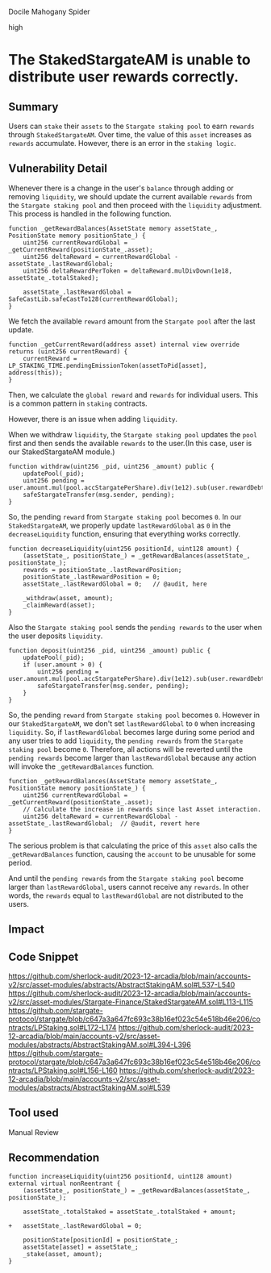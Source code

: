 Docile Mahogany Spider

high

# The StakedStargateAM is unable to distribute user rewards correctly.

## Summary
Users can `stake` their `assets` to the `Stargate staking pool` to earn `rewards` through `StakedStargateAM`. 
Over time, the value of this `asset` increases as `rewards` accumulate. 
However, there is an error in the `staking logic`.
## Vulnerability Detail
Whenever there is a change in the user's `balance` through adding or removing `liquidity`, we should update the current available `rewards` from the `Stargate staking pool` and then proceed with the `liquidity` adjustment. 
This process is handled in the following function.
```solidity
function _getRewardBalances(AssetState memory assetState_, PositionState memory positionState_) {
    uint256 currentRewardGlobal = _getCurrentReward(positionState_.asset);
    uint256 deltaReward = currentRewardGlobal - assetState_.lastRewardGlobal;
    uint256 deltaRewardPerToken = deltaReward.mulDivDown(1e18, assetState_.totalStaked);

    assetState_.lastRewardGlobal = SafeCastLib.safeCastTo128(currentRewardGlobal);
}
```
We fetch the available `reward` amount from the `Stargate pool` after the last update.
```solidity
function _getCurrentReward(address asset) internal view override returns (uint256 currentReward) {
    currentReward = LP_STAKING_TIME.pendingEmissionToken(assetToPid[asset], address(this));
}
```
Then, we calculate the `global reward` and `rewards` for individual users. 
This is a common pattern in `staking` contracts.

However, there is an issue when adding `liquidity`. 

When we withdraw `liquidity`, the `Stargate staking pool` updates the `pool` first and then sends the available `rewards` to the user.(In this case, user is our StakedStargateAM module.)
```solidity
function withdraw(uint256 _pid, uint256 _amount) public {
    updatePool(_pid);
    uint256 pending = user.amount.mul(pool.accStargatePerShare).div(1e12).sub(user.rewardDebt);
    safeStargateTransfer(msg.sender, pending);
}
```
So, the pending `reward` from `Stargate staking pool` becomes `0`. 
In our `StakedStargateAM`, we properly update `lastRewardGlobal` as `0` in the `decreaseLiquidity` function, ensuring that everything works correctly.
```solidity
function decreaseLiquidity(uint256 positionId, uint128 amount) {
    (assetState_, positionState_) = _getRewardBalances(assetState_, positionState_);
    rewards = positionState_.lastRewardPosition;
    positionState_.lastRewardPosition = 0;
    assetState_.lastRewardGlobal = 0;   // @audit, here

    _withdraw(asset, amount);
    _claimReward(asset);
}
```

Also the `Stargate staking pool` sends the `pending rewards` to the user when the user deposits `liquidity`.
```solidity
function deposit(uint256 _pid, uint256 _amount) public {
    updatePool(_pid);
    if (user.amount > 0) {
        uint256 pending = user.amount.mul(pool.accStargatePerShare).div(1e12).sub(user.rewardDebt);
        safeStargateTransfer(msg.sender, pending);
    }
}
```
So, the pending `reward` from `Stargate staking pool` becomes `0`. 
However in our `StakedStargateAM`, we don't set `lastRewardGlobal` to `0` when increasing `liquidity`.
So, if `lastRewardGlobal` becomes large during some period and any user tries to add `liquidity`, the `pending rewards` from the `Stargate staking pool` become `0`. 
Therefore, all actions will be reverted until the `pending rewards` become larger than `lastRewardGlobal` because any action will invoke the `_getRewardBalances` function.
```solidity
function _getRewardBalances(AssetState memory assetState_, PositionState memory positionState_) {
    uint256 currentRewardGlobal = _getCurrentReward(positionState_.asset);
    // Calculate the increase in rewards since last Asset interaction.
    uint256 deltaReward = currentRewardGlobal - assetState_.lastRewardGlobal;  // @audit, revert here
}
```
The serious problem is that calculating the price of this `asset` also calls the `_getRewardBalances` function, causing the `account` to be unusable for some period.

And until the `pending rewards` from the `Stargate staking pool` become larger than `lastRewardGlobal`, users cannot receive any `rewards`. 
In other words, the `rewards` equal to `lastRewardGlobal` are not distributed to the users.
## Impact

## Code Snippet
https://github.com/sherlock-audit/2023-12-arcadia/blob/main/accounts-v2/src/asset-modules/abstracts/AbstractStakingAM.sol#L537-L540
https://github.com/sherlock-audit/2023-12-arcadia/blob/main/accounts-v2/src/asset-modules/Stargate-Finance/StakedStargateAM.sol#L113-L115
https://github.com/stargate-protocol/stargate/blob/c647a3a647fc693c38b16ef023c54e518b46e206/contracts/LPStaking.sol#L172-L174
https://github.com/sherlock-audit/2023-12-arcadia/blob/main/accounts-v2/src/asset-modules/abstracts/AbstractStakingAM.sol#L394-L396
https://github.com/stargate-protocol/stargate/blob/c647a3a647fc693c38b16ef023c54e518b46e206/contracts/LPStaking.sol#L156-L160
https://github.com/sherlock-audit/2023-12-arcadia/blob/main/accounts-v2/src/asset-modules/abstracts/AbstractStakingAM.sol#L539
## Tool used

Manual Review

## Recommendation
```solidity
function increaseLiquidity(uint256 positionId, uint128 amount) external virtual nonReentrant {
    (assetState_, positionState_) = _getRewardBalances(assetState_, positionState_);

    assetState_.totalStaked = assetState_.totalStaked + amount;

+   assetState_.lastRewardGlobal = 0;

    positionState[positionId] = positionState_;
    assetState[asset] = assetState_;
    _stake(asset, amount);
}
```